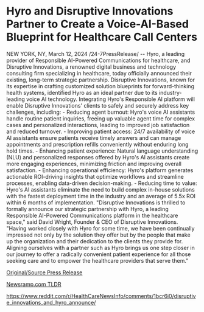 # Hyro and Disruptive Innovations Partner to Create a Voice-AI-Based Blueprint for Healthcare Call Centers

NEW YORK, NY, March 12, 2024 /24-7PressRelease/ -- Hyro, a leading provider of Responsible AI-Powered Communications for healthcare, and Disruptive Innovations, a renowned digital business and technology consulting firm specializing in healthcare, today officially announced their existing, long-term strategic partnership.   Disruptive Innovations, known for its expertise in crafting customized solution blueprints for forward-thinking health systems, identified Hyro as an ideal partner due to its industry-leading voice AI technology. Integrating Hyro's Responsible AI platform will enable Disruptive Innovations' clients to safely and securely address key challenges, including:  - Reducing agent burnout: Hyro's voice AI assistants handle routine patient inquiries, freeing up valuable agent time for complex cases and personalized interactions, leading to improved job satisfaction and reduced turnover.  - Improving patient access: 24/7 availability of voice AI assistants ensure patients receive timely answers and can manage appointments and prescription refills conveniently without enduring long hold times.  - Enhancing patient experience: Natural language understanding (NLU) and personalized responses offered by Hyro's AI assistants create more engaging experiences, minimizing friction and improving overall satisfaction.  - Enhancing operational efficiency: Hyro's platform generates actionable ROI-driving insights that optimize workflows and streamline processes, enabling data-driven decision-making.  - Reducing time to value: Hyro's AI assistants eliminate the need to build complex in-house solutions with the fastest deployment time in the industry and an average of 5.5x ROI within 6 months of implementation.   "Disruptive Innovations is thrilled to formally announce our strategic partnership with Hyro, a leading Responsible AI-Powered Communications platform in the healthcare space," said David Wright, Founder & CEO of Disruptive Innovations. "Having worked closely with Hyro for some time, we have been continually impressed not only by the solution they offer but by the people that make up the organization and their dedication to the clients they provide for. Aligning ourselves with a partner such as Hyro brings us one step closer in our journey to offer a radically convenient patient experience for all those seeking care and to empower the healthcare providers that serve them." 

[Original/Source Press Release](https://www.24-7pressrelease.com/press-release/509168/hyro-and-disruptive-innovations-partner-to-create-a-voice-ai-based-blueprint-for-healthcare-call-centers)
                    

[Newsramp.com TLDR](None) 

https://www.reddit.com/r/HealthCareNewsInfo/comments/1bcr6i0/disruptive_innovations_and_hyro_announce/